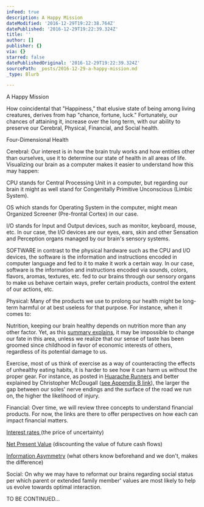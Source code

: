 ```yaml
---
inFeed: true
description: A Happy Mission
dateModified: '2016-12-29T19:22:38.764Z'
datePublished: '2016-12-29T19:22:39.324Z'
title: ''
author: []
publisher: {}
via: {}
starred: false
datePublishedOriginal: '2016-12-29T19:22:39.324Z'
sourcePath: _posts/2016-12-29-a-happy-mission.md
_type: Blurb

---
```

A Happy Mission

How coincidental that "Happiness," that elusive state of being among living creatures, derives from hap "chance, fortune, luck." Fortunately, our chances of attaining it, increase over the long term, with our ability to preserve our Cerebral, Physical, Financial, and Social health.

Four-Dimensional Health

Cerebral: Our interest is in how the brain truly works and how entities other than ourselves, use it to determine our state of health in all areas of life. Visualizing our brain as a computer makes it easier to understand how this may happen:

CPU stands for Central Processing Unit in a computer, but regarding our brain it might as well stand for Congenitally Primitive Unconscious (Limbic System).

OS which stands for Operating System in the computer, might mean Organized Screener (Pre-frontal Cortex) in our case.

I/O stands for Input and Output devices, such as monitor, keyboard, mouse, etc. In our case, the I/O devices are our eyes, ears, skin and other Sensation and Perception organs managed by our brain's sensory systems.

SOFTWARE in contrast to the physical hardware such as the CPU and I/O devices, the software is the information and instructions encoded in computer language and fed to it to make it work a certain way. In our case, software is the information and instructions encoded via sounds, colors, flavors, aromas, textures, etc. fed to our brains through our sensory organs to make us behave certain ways, prefer certain products, control the extent of our actions, etc.

Physical: Many of the products we use to prolong our health might be long-term harmful or at best useless for that purpose. For instance, when it comes to:

Nutrition, keeping our brain healthy depends on nutrition more than any other factor. Yet, as this [summary explains][0], it may be impossible to change our fate in this area, unless we realize that our sense of taste has been groomed since childhood in favor of economic interests of others, regardless of its potential damage to us.

Exercise, most of us think of exercise as a way of counteracting the effects of unhealthy eating habits, it is harder to see how it can harm us without the proper gear. For instance, as posted in [Huarache Runners][1] and better explained by Christopher McDougall ([see Appendix B link][0]), the larger the gap between our soles' nerve endings and the surface of the road we run on, the higher the likelihood of injury.

Financial: Over time, we will review three concepts to understand financial products. For now, the links are there to offer perspectives on how each can impact financial matters.

[Interest rates ][2](the price of uncertainty)

[Net Present Value][3] (discounting the value of future cash flows)

[Information Asymmetry][4] (what others know beforehand and we don't, makes the difference)

Social: On why we may have to reformat our brains regarding social status per which parent or extended family member' values are most likely to help us evolve towards optimal interaction.

TO BE CONTINUED...

[0]: http://www.infoasy.com/2016/07/hack-matrix_29.html
[1]: https://www.strava.com/clubs/huarache-runners
[2]: http://sequoian.com/wp-content/uploads/2015/12/The_Fixed-Income_Mother_of_All_Bubbles_E.pdf
[3]: http://sequoian.com/wp-content/uploads/2016/10/The-Discount-Rate-Pyramid-Scheme-2.0.pdf
[4]: http://sequoian.com/wp-content/uploads/2015/12/INCLUSIVE_CAPITALISM_SPRINGS_FROM_INFOR.pdf